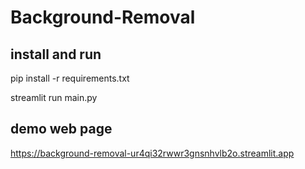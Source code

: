 # Background-Removal


## install and run

pip install -r requirements.txt

streamlit run main.py

## demo web page

https://background-removal-ur4qi32rwwr3gnsnhvlb2o.streamlit.app
